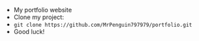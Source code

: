 - My portfolio website
- Clone my project:
- `git clone https://github.com/MrPenguin797979/portfolio.git`
- Good luck!
